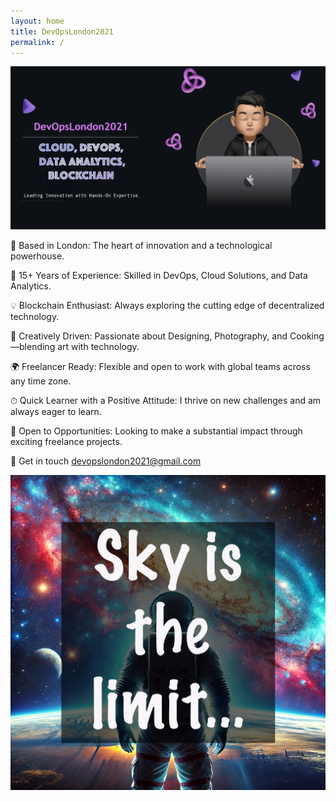 ```yaml
---
layout: home
title: DevOpsLondon2021
permalink: /
---
```

![Banner](./_img/banner.png)

📍 Based in London: The heart of innovation and a technological powerhouse.

🔧 15+ Years of Experience: Skilled in DevOps, Cloud Solutions, and Data Analytics.

💡 Blockchain Enthusiast: Always exploring the cutting edge of decentralized technology.

🎨 Creatively Driven: Passionate about Designing, Photography, and Cooking—blending art with technology.

🌍 Freelancer Ready: Flexible and open to work with global teams across any time zone.

⏱ Quick Learner with a Positive Attitude: I thrive on new challenges and am always eager to learn.

🤝 Open to Opportunities: Looking to make a substantial impact through exciting freelance projects.

📧 Get in touch devopslondon2021@gmail.com

![Inspiration](./_img/pic.png)